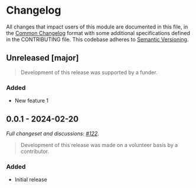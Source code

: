 # Changelog

All changes that impact users of this module are documented in this file, in the [Common Changelog](https://common-changelog.org) format with some additional specifications defined in the CONTRIBUTING file. This codebase adheres to [Semantic Versioning](https://semver.org/spec/v2.0.0.html).

## Unreleased [major]

> Development of this release was supported by a funder.

### Added

- New feature 1

## 0.0.1 - 2024-02-20

_Full changeset and discussions: [#122](https://github.com/owner/repo/pull/122)._

> Development of this release was made on a volunteer basis by a contributor.

### Added

- Initial release
